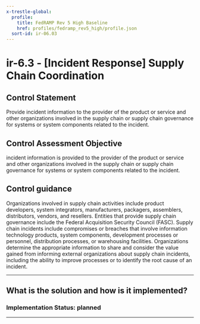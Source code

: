 ```yaml
---
x-trestle-global:
  profile:
    title: FedRAMP Rev 5 High Baseline
    href: profiles/fedramp_rev5_high/profile.json
  sort-id: ir-06.03
---
```


# ir-6.3 - \[Incident Response\] Supply Chain Coordination

## Control Statement

Provide incident information to the provider of the product or service and other organizations involved in the supply chain or supply chain governance for systems or system components related to the incident.

## Control Assessment Objective

incident information is provided to the provider of the product or service and other organizations involved in the supply chain or supply chain governance for systems or system components related to the incident.

## Control guidance

Organizations involved in supply chain activities include product developers, system integrators, manufacturers, packagers, assemblers, distributors, vendors, and resellers. Entities that provide supply chain governance include the Federal Acquisition Security Council (FASC). Supply chain incidents include compromises or breaches that involve information technology products, system components, development processes or personnel, distribution processes, or warehousing facilities. Organizations determine the appropriate information to share and consider the value gained from informing external organizations about supply chain incidents, including the ability to improve processes or to identify the root cause of an incident.

______________________________________________________________________

## What is the solution and how is it implemented?

<!-- For implementation status enter one of: implemented, partial, planned, alternative, not-applicable -->

<!-- Note that the list of rules under ### Rules: is read-only and changes will not be captured after assembly to JSON -->
<!-- Add control implementation description here for control: ir-6.3 -->

### Implementation Status: planned

______________________________________________________________________
